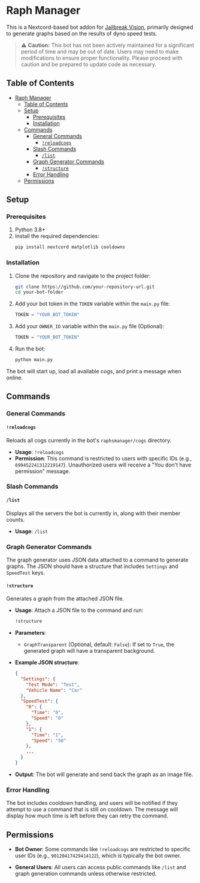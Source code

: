 # Raph Manager

This is a Nextcord-based bot addon for [Jailbreak Vision](https://github.com/Poco-Coco/Jailbreak-Vison-v3), primarily designed to generate graphs based on the results of dyno speed tests.

> ⚠️ **Caution:** This bot has not been actively maintained for a significant period of time and may be out of date. Users may need to make modifications to ensure proper functionality. Please proceed with caution and be prepared to update code as necessary.

## Table of Contents
- [Raph Manager](#raph-manager)
  - [Table of Contents](#table-of-contents)
  - [Setup](#setup)
    - [Prerequisites](#prerequisites)
    - [Installation](#installation)
  - [Commands](#commands)
    - [General Commands](#general-commands)
      - [`!reloadcogs`](#reloadcogs)
    - [Slash Commands](#slash-commands)
      - [`/list`](#list)
    - [Graph Generator Commands](#graph-generator-commands)
      - [`!structure`](#structure)
    - [Error Handling](#error-handling)
  - [Permissions](#permissions)

## Setup

### Prerequisites
1. Python 3.8+
2. Install the required dependencies:
   ```bash
   pip install nextcord matplotlib cooldowns
   ```

### Installation
1. Clone the repository and navigate to the project folder:
   ```bash
   git clone https://github.com/your-repository-url.git
   cd your-bot-folder
   ```

2. Add your bot token in the `TOKEN` variable within the `main.py` file:
   ```python
   TOKEN = "YOUR_BOT_TOKEN"
   ```

3. Add your `OWNER_ID` variable within the `main.py` file (Optional):
    ```python
    TOKEN = "YOUR_BOT_TOKEN"
    ```

1. Run the bot:
   ```bash
   python main.py
   ```

The bot will start up, load all available cogs, and print a message when online.

## Commands

### General Commands

#### `!reloadcogs`
Reloads all cogs currently in the bot's `raphsmanager/cogs` directory.

- **Usage**: `!reloadcogs`
- **Permission**: This command is restricted to users with specific IDs (e.g., `699452241312219147`). Unauthorized users will receive a "You don't have permission" message.

### Slash Commands

#### `/list`
Displays all the servers the bot is currently in, along with their member counts.

- **Usage**: `/list`

### Graph Generator Commands

The graph generator uses JSON data attached to a command to generate graphs. The JSON should have a structure that includes `Settings` and `SpeedTest` keys.

#### `!structure`
Generates a graph from the attached JSON file.

- **Usage**: Attach a JSON file to the command and run:
   ```bash
   !structure
   ```
- **Parameters**:
  - `GraphTransparent` (Optional, default: `False`): If set to `True`, the generated graph will have a transparent background.
  
- **Example JSON structure**:
    ```json
    {
      "Settings": {
        "Test Mode": "Test",
        "Vehicle Name": "Car"
      },
      "SpeedTest": {
        "0": {
          "Time": "0",
          "Speed": "0"
        },
        "1": {
          "Time": "1",
          "Speed": "50"
        },
        ...
      }
    }
    ```

- **Output**: The bot will generate and send back the graph as an image file.

### Error Handling

The bot includes cooldown handling, and users will be notified if they attempt to use a command that is still on cooldown. The message will display how much time is left before they can retry the command.

## Permissions

- **Bot Owner**: Some commands like `!reloadcogs` are restricted to specific user IDs (e.g., `90120417429414122`), which is typically the bot owner.
  
- **General Users**: All users can access public commands like `/list` and graph generation commands unless otherwise restricted.
